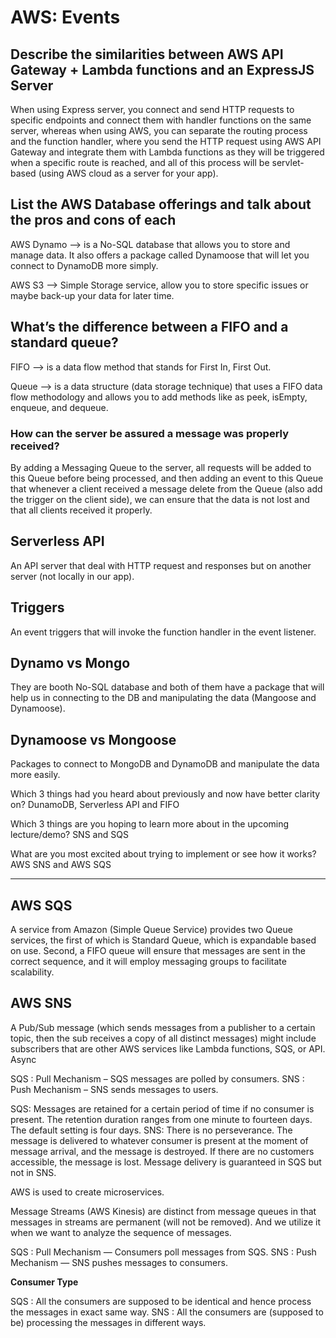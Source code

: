 # AWS: Events


## Describe the similarities between AWS API Gateway + Lambda functions and an ExpressJS Server
When using Express server, you connect and send HTTP requests to specific endpoints and connect them with handler functions on the same server, whereas when using AWS, you can separate the routing process and the function handler, where you send the HTTP request using AWS API Gateway and integrate them with Lambda functions as they will be triggered when a specific route is reached, and all of this process will be servlet-based (using AWS cloud as a server for your app).

## List the AWS Database offerings and talk about the pros and cons of each
AWS Dynamo --> is a No-SQL database that allows you to store and manage data. It also offers a package called Dynamoose that will let you connect to DynamoDB more simply.

AWS S3 --> Simple Storage service, allow you to store specific issues or maybe back-up your data for later time. 

## What’s the difference between a FIFO and a standard queue?
FIFO --> is a data flow method that stands for First In, First Out.

Queue --> is a data structure (data storage technique) that uses a FIFO data flow methodology and allows you to add methods like as peek, isEmpty, enqueue, and dequeue.


### How can the server be assured a message was properly received?
By adding a Messaging Queue to the server, all requests will be added to this Queue before being processed, and then adding an event to this Queue that whenever a client received a message delete from the Queue (also add the trigger on the client side), we can ensure that the data is not lost and that all clients received it properly.




## Serverless API
An API server that deal with HTTP request and responses but on another server (not locally in our app).

## Triggers
An event triggers that will invoke the function handler in the event listener.

## Dynamo vs Mongo
They are booth No-SQL database and both of them have a package that will help us in connecting to the DB and manipulating the data (Mangoose and Dynamoose).

## Dynamoose vs Mongoose
Packages to connect to MongoDB and DynamoDB and manipulate the data more easily.


Which 3 things had you heard about previously and now have better clarity on?
DunamoDB, Serverless API and FIFO

Which 3 things are you hoping to learn more about in the upcoming lecture/demo?
SNS and SQS

What are you most excited about trying to implement or see how it works?
AWS SNS and AWS SQS

----------------------------------------------------------------------------------------------------------------------------------

## AWS SQS 
A service from Amazon (Simple Queue Service) provides two Queue services, the first of which is Standard Queue, which is expandable based on use. Second, a FIFO queue will ensure that messages are sent in the correct sequence, and it will employ messaging groups to facilitate scalability.





## AWS SNS
A Pub/Sub message (which sends messages from a publisher to a certain topic, then the sub receives a copy of all distinct messages) might include subscribers that are other AWS services like Lambda functions, SQS, or API. Async




SQS : Pull Mechanism – SQS messages are polled by consumers.
SNS : Push Mechanism – SNS sends messages to users.

SQS: Messages are retained for a certain period of time if no consumer is present. The retention duration ranges from one minute to fourteen days. The default setting is four days.
SNS: There is no perseverance. The message is delivered to whatever consumer is present at the moment of message arrival, and the message is destroyed. If there are no customers accessible, the message is lost.
Message delivery is guaranteed in SQS but not in SNS.

AWS is used to create microservices.

Message Streams (AWS Kinesis) are distinct from message queues in that messages in streams are permanent (will not be removed). And we utilize it when we want to analyze the sequence of messages.

SQS : Pull Mechanism — Consumers poll messages from SQS.
SNS : Push Mechanism — SNS pushes messages to consumers.



**Consumer Type**

SQS : All the consumers are supposed to be identical and hence process the messages in exact same way.
SNS : All the consumers are (supposed to be) processing the messages in different ways.